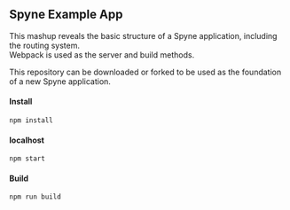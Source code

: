 ## Spyne Example App ##
This mashup reveals the basic structure of a Spyne application, including the routing system. <br/>Webpack is used as the server and build methods.</br>

This repository can be downloaded or forked to be used as the foundation of a new Spyne application.

#### Install ####
```
npm install
```

#### localhost #####
```
npm start
```

#### Build ####
```
npm run build
```
